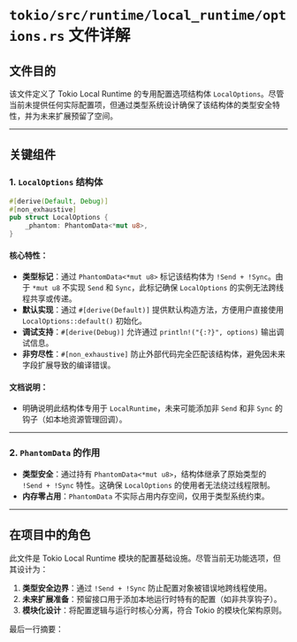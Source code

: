 # `tokio/src/runtime/local_runtime/options.rs` 文件详解

## 文件目的
该文件定义了 Tokio Local Runtime 的专用配置选项结构体 `LocalOptions`。尽管当前未提供任何实际配置项，但通过类型系统设计确保了该结构体的类型安全特性，并为未来扩展预留了空间。

---

## 关键组件

### 1. `LocalOptions` 结构体
```rust
#[derive(Default, Debug)]
#[non_exhaustive]
pub struct LocalOptions {
    _phantom: PhantomData<*mut u8>,
}
```

#### 核心特性：
- **类型标记**：通过 `PhantomData<*mut u8>` 标记该结构体为 `!Send + !Sync`。由于 `*mut u8` 不实现 `Send` 和 `Sync`，此标记确保 `LocalOptions` 的实例无法跨线程共享或传递。
- **默认实现**：通过 `#[derive(Default)]` 提供默认构造方法，方便用户直接使用 `LocalOptions::default()` 初始化。
- **调试支持**：`#[derive(Debug)]` 允许通过 `println!("{:?}", options)` 输出调试信息。
- **非穷尽性**：`#[non_exhaustive]` 防止外部代码完全匹配该结构体，避免因未来字段扩展导致的编译错误。

#### 文档说明：
- 明确说明此结构体专用于 `LocalRuntime`，未来可能添加非 `Send` 和非 `Sync` 的钩子（如本地资源管理回调）。

---

### 2. `PhantomData` 的作用
- **类型安全**：通过持有 `PhantomData<*mut u8>`，结构体继承了原始类型的 `!Send + !Sync` 特性。这确保 `LocalOptions` 的使用者无法绕过线程限制。
- **内存零占用**：`PhantomData` 不实际占用内存空间，仅用于类型系统约束。

---

## 在项目中的角色
此文件是 Tokio Local Runtime 模块的配置基础设施。尽管当前无功能选项，但其设计为：
1. **类型安全边界**：通过 `!Send + !Sync` 防止配置对象被错误地跨线程使用。
2. **未来扩展准备**：预留接口用于添加本地运行时特有的配置（如非共享钩子）。
3. **模块化设计**：将配置逻辑与运行时核心分离，符合 Tokio 的模块化架构原则。

最后一行摘要：  